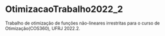 # OtimizacaoTrabalho2022_2
Trabalho de otimização de funções não-lineares irrestritas para o curso de Otimização(COS360), UFRJ 2022.2.
